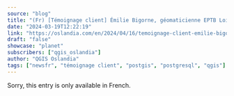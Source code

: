 ```yaml
---
source: "blog"
title: "(Fr) [Témoignage client] Émilie Bigorne, géomaticienne EPTB Loire"
date: "2024-03-19T12:22:19"
link: "https://oslandia.com/en/2024/04/16/temoignage-client-emilie-bigorne-geomaticienne-eptb-loire/"
draft: "false"
showcase: "planet"
subscribers: ["qgis_oslandia"]
author: "QGIS Oslandia"
tags: ["newsfr", "témoignage client", "postgis", "postgresql", "qgis"]
---
```


Sorry, this entry is only available in French.
